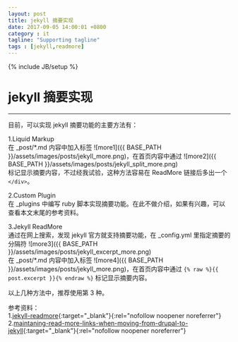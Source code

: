 ```yaml
---
layout: post
title: jekyll 摘要实现
date: 2017-09-05 14:00:01 +0800
category : it
tagline: "Supporting tagline"
tags : [jekyll,readmore]
---
```

{% include JB/setup %}
# jekyll 摘要实现
---
目前，可以实现 jekyll 摘要功能的主要方法有：  

1.Liquid Markup  
在 _post/*.md 内容中加入标签 ![more1]({{ BASE_PATH }}/assets/images/posts/jekyll_more.png)，在首页内容中通过
![more2]({{ BASE_PATH }}/assets/images/posts/jekyll_split_more.png)  
标记显示摘要内容，不过经我试验，这种方法容易在 ReadMore 链接后多出一个 `</div>`。  

2.Custom Plugin  
在 _plugins 中编写 ruby 脚本实现摘要功能。在此不做介绍，如果有兴趣，可以查看本文末尾的参考资料。  
<!-- more -->

3.Jekyll ReadMore  
通过在网上搜索，发现 jekyll 官方就支持摘要功能，在 _config.yml 里指定摘要的分隔符
![more3]({{ BASE_PATH }}/assets/images/posts/jekyll_excerpt_more.png)  
在 _post/*.md 内容中加入标签 ![more4]({{ BASE_PATH }}/assets/images/posts/jekyll_more.png)，在首页内容中通过
`{% raw %}{{ post.excerpt }}{% endraw %}`
标记显示摘要内容。  

以上几种方法中，推荐使用第 3 种。

参考资料：  
1.[jekyll-readmore](http://www.cnblogs.com/coderzh/p/jekyll-readmore.html){:target="_blank"}{:rel="nofollow noopener noreferrer"}  
2.[maintaning-read-more-links-when-moving-from-drupal-to-jekyll](http://danishmujeeb.com/blog/2012/07/maintaning-read-more-links-when-moving-from-drupal-to-jekyll/){:target="_blank"}{:rel="nofollow noopener noreferrer"}  
